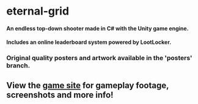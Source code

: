 # eternal-grid

#### An endless top-down shooter made in C# with the Unity game engine. 
#### Includes an online leaderboard system powered by LootLocker.

### Original quality posters and artwork available in the 'posters' branch.
## View the [game site](http://desolaterobot.itch.io/eternal-grid) for gameplay footage, screenshots and more info!
